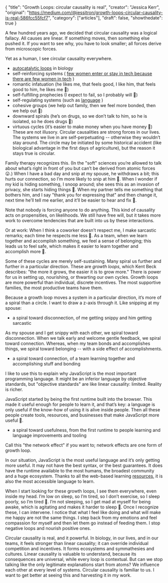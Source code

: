 {
  "title": "Growth Loops: circular causality is real",
  "creator": "Jessica Kerr",
  "original": "https://medium.com/@jessitron/growth-loops-circular-causality-is-real-586fcc55fcf7",
  "category": ["articles"],
  "draft": false,
  "showthedate": true
}

A few hundred years ago, we decided that circular causality was a logical fallacy. All causes are linear. If something moves, then something else pushed it. If you want to see why, you have to look smaller; all forces derive from microscopic forces.

Yet as a human, I see circular causality everywhere.

* [autocatalytic loops](https://medium.com/@jessitron/reading-ecology-the-ascendent-perspective-55c8a393dbd8) in biology
* self-reinforcing systems ( [few women enter or stay in tech because there are few women in tech](http://blog.jessitron.com/2015/01/systems-thinking-about-wit.html) )
* romantic infatuation (he likes me, that feels good, I like him, that feels good to him, he likes me 🔄)
* self-fulfilling prophecies (I expect to fail, so I probably will 🔄)
* self-regulating systems (such as [language](http://blog.jessitron.com/2015/01/systems-thinking-about-wit.html) )
* cohesive groups (we help out family, then we feel more bonded, then we help out 🔄)
* downward spirals (he’s on drugs, so we don’t talk to him, so he is isolated, so he does drugs 🔄)
* virtuous cycles (it’s easier to make money when you have money 🔄)
These are not illusory. Circular causalities are strong forces in our lives. The systems we live in are self-perpetuating -- otherwise they wouldn’t stay around. The circle may be initiated by some historical accident (like biological advantage in the first days of agriculture), but the reason it stays true is circular.

Family therapy recognizes this. (In the "soft" sciences you’re allowed to talk about what’s right in front of you but can’t be derived from atomic forces 😛.) When I have a bad day and snip at my spouse, he withdraws a bit; this hurts our connection, so I’m more likely to snip at him 🔄. When I wonder if my kid is hiding something, I snoop around; she sees this as an invasion of privacy, she starts hiding things 🔄. When my partner tells me something that bothers him, and I say "thank you for expressing that" and then change it, next time he’ll tell me earlier, and it’ll be easier to hear and fix 🔄.

Note that nobody is forcing anyone to do anything. This kind of causality acts on propensities, on likelihoods. We still have free will, but it takes more work to overcome tendencies that are built into us by these interactions.

Or at work: When I think a coworker doesn’t respect me, I make sarcastic remarks; each time he respects me less 🔄. As a team, when we learn together and accomplish something, we feel a sense of belonging; this leads us to feel safe, which makes it easier to learn together and accomplish more 🔄.

Some of these cycles are merely self-sustaining. Many spiral us further and further in a particular direction. These are *growth loops*, which Kent Beck describes: "the more it grows, the easier it is to grow more." There is power for us in setting up, nourishing, or thwarting our own cycles. Growth loops are more powerful than individual, discrete incentives. The most supportive families, the most productive teams have them.

Because a growth loop moves a system in a particular direction, it’s more of a spiral than a circle. I want to draw a z-axis through it. Like snipping at my spouse:

* a spiral toward disconnection, of me getting snippy and him getting sarcastic

As my spouse and I get snippy with each other, we spiral toward disconnection. When we talk early and welcome gentle feedback, we spiral toward connection. Whereas, when my team bonds and accomplishes things, we spiral toward belonging -- with a side effect of accomplishments.

* a spiral toward connection, of a team learning together and accomplishing stuff and bonding

I like to use this to explain why JavaScript is the most important programming language. It might be an inferior language by objective standards, but "objective standards" are like linear causality: limited. Reality is richer.

JavaScript started by being the first runtime built into the browser. This made it useful enough for people to learn it, and that’s key: a language is only useful if the know-how of using it is alive inside people. Then all these people create tools, resources, and businesses that make JavaScript more useful 🔄.

* a spiral toward usefulness, from the first runtime to people learning and language improvements and tooling

Call this "the network effect" if you want to; network effects are one form of growth loop.

In our situation, JavaScript is the most useful language and it’s only getting more useful. It may not have the best syntax, or the best guarantees. It does have the runtime available to the most humans, the broadest community and a huge ecosystem. Thanks to all the web-based learning [resources](https://glitch.com/), it is also the most accessible language to learn.

When I start looking for these growth loops, I see them everywhere, even inside my head. I’m low on sleep, so I’m tired, so I don’t exercise, so I sleep poorly, so I’m tired 🔄. I’m not sleeping, so I get mad at myself for being awake, which is agitating and makes it harder to sleep 🔄. Once I recognize these, I can intervene. I notice that what I feel like doing and what will make me happy are not the same things. I step back from my emotions and feel compassion for myself and then let them go instead of feeding them. I stop negative loops and nourish positive ones.

Circular causality is real, and it powerful. In biology, in our lives, and in our teams, it feels stronger than linear causality; it can override individual competition and incentives. It forms ecosystems and symmathesies and cultures. Linear causality is valuable to understand, because its consequences are universal, while every loop is contextual. But can we stop talking like the only legitimate explanations start from atoms? We influence each other at every level of systems. Circular causality is familiar to us. I want to get better at seeing this and harvesting it in my work.